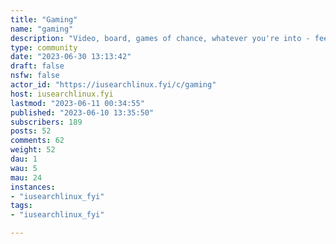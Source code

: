```yaml
---
title: "Gaming" 
name: "gaming"
description: "Video, board, games of chance, whatever you're into - feel free to discuss it here!Weekly game recs, positive gaming news 4 times a day for the forseeable future"
type: community
date: "2023-06-30 13:13:42"
draft: false
nsfw: false
actor_id: "https://iusearchlinux.fyi/c/gaming"
host: iusearchlinux.fyi
lastmod: "2023-06-11 00:34:55"
published: "2023-06-10 13:35:50"
subscribers: 189
posts: 52
comments: 62
weight: 52
dau: 1
wau: 5
mau: 24
instances:
- "iusearchlinux_fyi"
tags: 
- "iusearchlinux_fyi"

---
```

